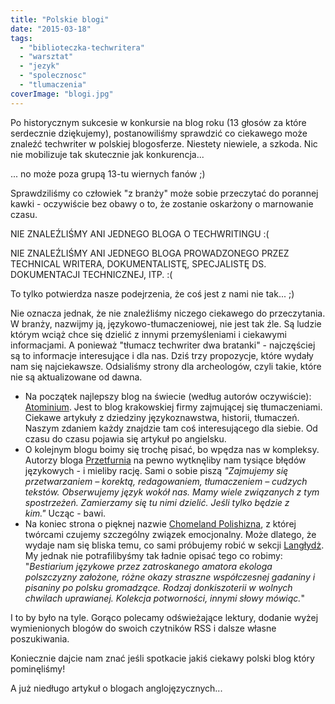 ```yaml
---
title: "Polskie blogi"
date: "2015-03-18"
tags:
  - "biblioteczka-techwritera"
  - "warsztat"
  - "jezyk"
  - "spolecznosc"
  - "tlumaczenia"
coverImage: "blogi.jpg"
---
```


Po historycznym sukcesie w konkursie na blog roku (13 głosów za które serdecznie
dziękujemy), postanowiliśmy sprawdzić co ciekawego może znaleźć techwriter w
polskiej blogosferze. Niestety niewiele, a szkoda. Nic nie mobilizuje tak
skutecznie jak konkurencja...

... no może poza grupą 13-tu wiernych fanów ;)

Sprawdziliśmy co człowiek "z branży" może sobie przeczytać do porannej kawki -
oczywiście bez obawy o to, że zostanie oskarżony o marnowanie czasu.

NIE ZNALEŹLIŚMY ANI JEDNEGO BLOGA O TECHWRITINGU :(

NIE ZNALEŹLIŚMY ANI JEDNEGO BLOGA PROWADZONEGO PRZEZ TECHNICAL WRITERA,
DOKUMENTALISTĘ, SPECJALISTĘ DS. DOKUMENTACJI TECHNICZNEJ, ITP. :(

To tylko potwierdza nasze podejrzenia, że coś jest z nami nie tak... ;)

Nie oznacza jednak, że nie znaleźliśmy niczego ciekawego do przeczytania. W
branży, nazwijmy ją, językowo-tłumaczeniowej, nie jest tak źle. Są ludzie którym
wciąż chce się dzielić z innymi przemyśleniami i ciekawymi informacjami. A
ponieważ "tłumacz techwriter dwa bratanki" - najczęściej są to informacje
interesujące i dla nas. Dziś trzy propozycje, które wydały nam się najciekawsze.
Odsialiśmy strony dla archeologów, czyli takie, które nie są aktualizowane od
dawna.

- Na początek najlepszy blog na świecie (według autorów oczywiście):
  [Atominium](http://blog.atominium.com/). Jest to blog krakowskiej firmy
  zajmującej się tłumaczeniami. Ciekawe artykuły z dziedziny językoznawstwa,
  historii, tłumaczeń. Naszym zdaniem każdy znajdzie tam coś interesującego dla
  siebie. Od czasu do czasu pojawia się artykuł po angielsku.
- O kolejnym blogu boimy się trochę pisać, bo wpędza nas w kompleksy.
  Autorzy bloga [Przetfurnia](http://pszetfurnia.blogspot.com/) na pewno
  wytknęliby nam tysiące błędów językowych - i mieliby rację. Sami o sobie piszą
  *"Zajmujemy się przetwarzaniem – korektą, redagowaniem, tłumaczeniem – cudzych
  tekstów. Obserwujemy język wokół nas. Mamy wiele związanych z tym spostrzeżeń.
  Zamierzamy się tu nimi dzielić. Jeśli tylko będzie z kim."* Ucząc - bawi.
- Na koniec strona o pięknej nazwie
  [Chomeland Polishizna](http://polishizna.blox.pl/html), z której twórcami
  czujemy szczególny związek emocjonalny. Może dlatego, że wydaje nam się bliska
  temu, co sami próbujemy robić
  w sekcji [Langłydż](http://techwriter.pl/category/langlydz/). My jednak nie
  potrafilibyśmy tak ładnie opisać tego co robimy: "_Bestiarium językowe przez
  zatroskanego amatora ekologa polszczyzny założone, różne okazy straszne
  współczesnej gadaniny i pisaniny po polsku gromadzące. Rodzaj donkiszoterii w
  wolnych chwilach uprawianej. Kolekcja potworności, innymi słowy mówiąc._"

I to by było na tyle. Gorąco polecamy odświeżające lektury, dodanie wyżej
wymienionych blogów do swoich czytników RSS i dalsze własne poszukiwania.

Koniecznie dajcie nam znać jeśli spotkacie jakiś ciekawy polski blog który
pominęliśmy!

A już niedługo artykuł o blogach anglojęzycznych...
